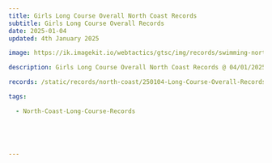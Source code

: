 ```yaml
---
title: Girls Long Course Overall North Coast Records
subtitle: Girls Long Course Overall Records
date: 2025-01-04
updated: 4th January 2025

image: https://ik.imagekit.io/webtactics/gtsc/img/records/swimming-north-coast-400x600.jpg

description: Girls Long Course Overall North Coast Records @ 04/01/2025

records: /static/records/north-coast/250104-Long-Course-Overall-Records-Girls.pdf

tags:

  - North-Coast-Long-Course-Records





---
```






